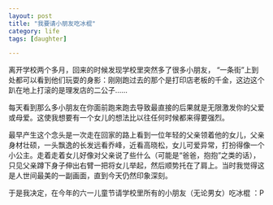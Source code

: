 ```yaml
---
layout: post
title: "我要请小朋友吃冰棍"
category: life
tags: [daughter]

---
```



离开学校两个多月，回来的时候发现学校里突然多了很多小朋友， “一条街”上到处都可以看到他们玩耍的身影：刚刚跑过去的那个是打印店老板的千金，这边这个趴在地上打滚的是理发店的二公子……


每天看到那么多小朋友在你面前跑来跑去导致最直接的后果就是无限激发你的父爱或母爱。这使我想要有一个女儿的想法比以往任何时候都来得要强烈。


最早产生这个念头是一次走在回家的路上看到一位年轻的父亲领着他的女儿，父亲身材壮硕，一头飘逸的长发远看乔峰，近看高晓松，女儿可爱异常，打扮得像一个小公主。走着走着女儿好像对父亲说了些什么（可能是“爸爸，抱抱”之类的话），只见父亲蹲下身子伸出右臂一把将女儿举起，然后顺势托在了肩上。当时我觉得这是人世间最美的一副画面，直到今天仍然印象深刻。


于是我决定，在今年的六一儿童节请学校里所有的小朋友（无论男女）吃冰棍  ：P
